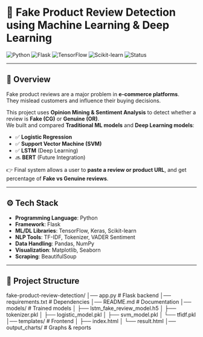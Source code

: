 # 🛒 Fake Product Review Detection using Machine Learning & Deep Learning  

![Python](https://img.shields.io/badge/Python-3.12-blue?logo=python)
![Flask](https://img.shields.io/badge/Flask-2.0-green?logo=flask)
![TensorFlow](https://img.shields.io/badge/TensorFlow-2.15-orange?logo=tensorflow)
![Scikit-learn](https://img.shields.io/badge/Scikit--learn-1.6-yellow?logo=scikitlearn)
![Status](https://img.shields.io/badge/Status-Active-success)

---

## 📌 Overview
Fake product reviews are a major problem in **e-commerce platforms**.  
They mislead customers and influence their buying decisions.  

This project uses **Opinion Mining & Sentiment Analysis** to detect whether a review is **Fake (CG)** or **Genuine (OR)**.  
We built and compared **Traditional ML models** and **Deep Learning models**:

- ✅ **Logistic Regression**  
- ✅ **Support Vector Machine (SVM)**  
- ✅ **LSTM** (Deep Learning)  
- 🔜 **BERT** (Future Integration)  

👉 Final system allows a user to **paste a review or product URL**, and get percentage of **Fake vs Genuine reviews**.

---

## ⚙️ Tech Stack
- **Programming Language**: Python  
- **Framework**: Flask  
- **ML/DL Libraries**: TensorFlow, Keras, Scikit-learn  
- **NLP Tools**: TF-IDF, Tokenizer, VADER Sentiment  
- **Data Handling**: Pandas, NumPy  
- **Visualization**: Matplotlib, Seaborn  
- **Scraping**: BeautifulSoup  

---

## 📂 Project Structure

fake-product-review-detection/
│── app.py                 # Flask backend
│── requirements.txt       # Dependencies
│── README.md              # Documentation
│── models/                # Trained models
│   ├── lstm_fake_review_model.h5
│   ├── tokenizer.pkl
│   ├── logistic_model.pkl
│   ├── svm_model.pkl
│   └── tfidf.pkl
│── templates/             # Frontend
│   ├── index.html
│   └── result.html
│── output_charts/         # Graphs & reports

